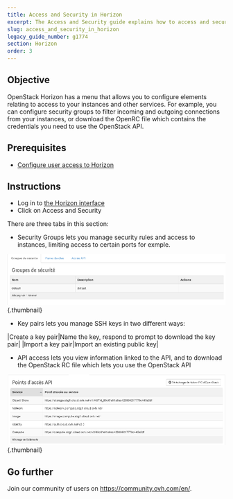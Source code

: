 ```yaml
---
title: Access and Security in Horizon
excerpt: The Access and Security guide explains how to access and secure instances.
slug: access_and_security_in_horizon
legacy_guide_number: g1774
section: Horizon
order: 3
---
```



## Objective

OpenStack Horizon has a menu that allows you to configure elements relating to access to your instances and other services.
For example, you can configure security groups to filter incoming and outgoing connections from your instances, or download the OpenRC file which contains the credentials you need to use the OpenStack API.

## Prerequisites

- [Configure user access to Horizon](../configure_user_access_to_horizon/)


## Instructions

- Log in to [the Horizon interface](https://horizon.cloud.ovh.net/auth/login/)
- Click on Access and Security


There are three tabs in this section:

- Security Groups lets you manage security rules and access to instances, limiting access to certain ports for exmple.

![security Horizon](images/img_2630.jpg){.thumbnail}

- Key pairs lets you manage SSH keys in two different ways: 

|Create a key pair|Name the key, respond to prompt to download the key pair|
|Import a key pair|Import an existing public key|



- API access lets you view information linked to the API, and to download the OpenStack RC file which lets you use the OpenStack API



![security Horizon](images/img_2632.jpg){.thumbnail}

## Go further

Join our community of users on <https://community.ovh.com/en/>.
 

